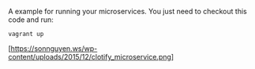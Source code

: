 A example for running your microservices. You just need to checkout this code and run:
```
vagrant up
```

[https://sonnguyen.ws/wp-content/uploads/2015/12/clotify_microservice.png]
